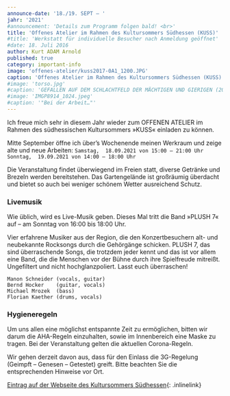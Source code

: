 ```yaml
---
announce-date: '18./19. SEPT – '
jahr: '2021'
#announcement: 'Details zum Programm folgen bald! <br>'
title: 'Offenes Atelier im Rahmen des Kultursommers Südhessen (KUSS)'
#title: 'Werkstatt für individuelle Besucher nach Anmeldung geöffnet'
#date: 18. Juli 2016
author: Kurt ADAM Arnold
published: true
category: important-info
image: 'offenes-atelier/kuss2017-0A1_1200.JPG'
caption: 'Offenes Atelier im Rahmen des Kultursommers Südhessen (KUSS)'
#image: 'torso.jpg'
#caption: 'GEFALLEN AUF DEM SCHLACHTFELD DER MÄCHTIGEN UND GIERIGEN (2016), gearbeitet aus drei mitteinander verbundenen Fichtestämmen'
#image: 'IMGP8914_1024.jpeg'
#caption: '"Bei der Arbeit…"'
---
```


Ich freue mich sehr in diesem Jahr wieder zum OFFENEN ATELIER im Rahmen des südhessischen Kultursommers »KUSS« einladen zu können.
 

Mitte September öffne ich über’s Wochenende meinen Werkraum und zeige alte und neue Arbeiten:
`Samstag,  18.09.2021 von 15:00 – 21:00 Uhr`
`Sonntag,  19.09.2021 von 14:00 – 18:00 Uhr`
 
Die Veranstaltung findet überwiegend im Freien statt, diverse Getränke und Brezeln werden bereitstehen. Das Gartengelände ist großräumig überdacht und bietet so auch bei weniger schönem Wetter ausreichend Schutz.
 


### Livemusik

Wie üblich, wird es Live-Musik geben. Dieses Mal tritt die Band »PLUSH 7« auf – am Sonntag von 16:00 bis 18:00 Uhr.
 
Vier erfahrene Musiker aus der Region, die den Konzertbesuchern alt- und neubekannte Rocksongs durch die Gehörgänge schicken. PLUSH 7, das sind überraschende Songs, die trotzdem jeder kennt und das ist vor allem eine Band, die die Menschen vor der Bühne durch ihre Spielfreude mitreißt. Ungefiltert und nicht hochglanzpoliert. Lasst euch überraschen!

```
Manon Schneider (vocals, guitar)
Bernd Hocker    (guitar, vocals)
Michael Mrozek  (bass)
Florian Kaether (drums, vocals)
```
 
 

 
### Hygieneregeln
 
Um uns allen eine möglichst entspannte Zeit zu ermöglichen, bitten wir darum die AHA-Regeln einzuhalten, sowie im Innenbereich eine Maske zu tragen. Bei der Veranstaltung gelten die aktuellen Corona-Regeln.
 
Wir gehen derzeit davon aus, dass für den Einlass die 3G-Regelung (Geimpft – Genesen – Getestet) greift. Bitte beachten Sie die entsprechenden Hinweise vor Ort.


[Eintrag auf der Webseite des Kultursommers Südhessen](https://www.kultursommer-suedhessen.de/tage-der-offenen-ateliers/veranstaltung/kurt-adam-arnold-werkraum-in-der-illertstrasse-kurt-adam-arnold/1815){: .inlinelink}

